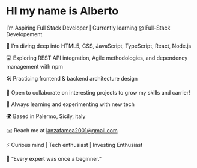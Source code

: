 # HI my name is Alberto

I’m
Aspiring Full Stack Developer | Currently learning @ Full-Stack Developement

🔭 I’m diving deep into HTML5, CSS, JavaScript, TypeScript, React, Node.js

💻 Exploring REST API integration, Agile methodologies, and dependency management with npm

🛠️ Practicing frontend & backend architecture design


🤝 Open to collaborate on interesting projects to grow my skills and carrier!

🧠 Always learning and experimenting with new tech


🌍 Based in Palermo, Sicily, italy

✉️ Reach me at lanzafamea2001@gmail.com

⚡ Curious mind | Tech enthusiast | Investing Enthusiast


🥠 “Every expert was once a beginner.”
